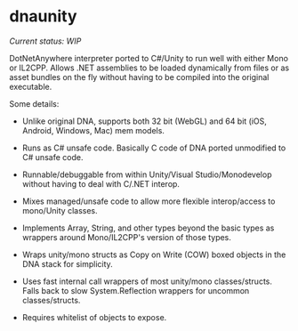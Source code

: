 # dnaunity

*Current status: WIP*

DotNetAnywhere interpreter ported to C#/Unity to run well with either Mono or IL2CPP.  Allows .NET assemblies
to be loaded dynamically from files or as asset bundles on the fly without having to be compiled into the 
original executable.

Some details:

- Unlike original DNA, supports both 32 bit (WebGL) and 64 bit (iOS, Android, Windows, Mac) mem models.

- Runs as C# unsafe code.  Basically C code of DNA ported unmodified to C# unsafe code.

- Runnable/debuggable from within Unity/Visual Studio/Monodevelop without having to deal with C/.NET interop.

- Mixes managed/unsafe code to allow more flexible interop/access to mono/Unity classes.

- Implements Array, String, and other types beyond the basic types as wrappers around Mono/IL2CPP's
  version of those types.
  
- Wraps unity/mono structs as Copy on Write (COW) boxed objects in the DNA stack for simplicity.

- Uses fast internal call wrappers of most unity/mono classes/structs.  Falls back to slow System.Reflection wrappers for
  uncommon classes/structs.
  
- Requires whitelist of objects to expose.

